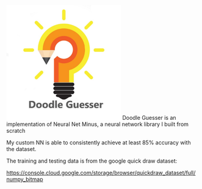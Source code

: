 <img src="Doodle_guesser.jpg" width="300px">
Doodle Guesser is an implementation of Neural Net Minus, a neural network library I built from scratch

My custom NN is able to consistently achieve at least 85% accuracy with the dataset.

The training and testing data is from the google quick draw dataset: 

https://console.cloud.google.com/storage/browser/quickdraw_dataset/full/numpy_bitmap
